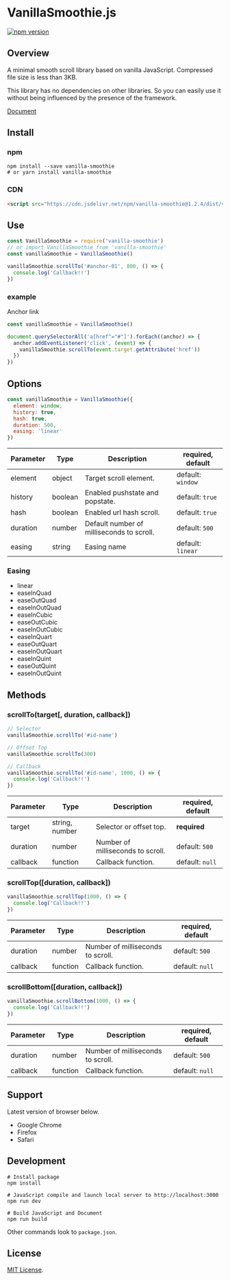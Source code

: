 # VanillaSmoothie.js

[![npm version](https://badge.fury.io/js/vanilla-smoothie.svg)](https://badge.fury.io/js/vanilla-smoothie)

<!-- [GH_PAGES]
[GitHub](https://github.com/kimulaco/vanilla-smoothie)
[GH_PAGES] -->

<!-- [GH_PAGES]
<ul>
<li><a href="#overview">Overview</a></li>
<li><a href="#use">Use</a></li>
<li><a href="#support">Support</a></li>
<li><a href="#development">Development</a></li>
<li><a href="#license">License</a></li>
</ul>
[GH_PAGES] -->

## Overview

A minimal smooth scroll library based on vanilla JavaScript. Compressed file size is less than 3KB.

This library has no dependencies on other libraries. So you can easily use it without being influenced by the presence of the framework.

[Document](https://kimulaco.github.io/vanilla-smoothie/)

## Install

### npm

```shell
npm install --save vanilla-smoothie
# or yarn install vanilla-smoothie
```

### CDN

```html
<script src="https://cdn.jsdelivr.net/npm/vanilla-smoothie@1.2.4/dist/vanilla-smoothie.min.js"></script>
```

## Use

```js
const VanillaSmoothie = require('vanilla-smoothie')
// or import VanillaSmoothie from 'vanilla-smoothie'
const vanillaSmoothie = VanillaSmoothie()

vanillaSmoothie.scrollTo('#anchor-01', 800, () => {
  console.log('Callback!!')
})
```

### example

Anchor link

```js
const vanillaSmoothie = VanillaSmoothie()

document.querySelectorAll('a[href^="#"]').forEach((anchor) => {
  anchor.addEventListener('click', (event) => {
    vanillaSmoothie.scrollTo(event.target.getAttribute('href'))
  })
})
```

## Options

```js
const vanillaSmoothie = VanillaSmoothie({
  element: window,
  history: true,
  hash: true,
  duration: 500,
  easing: 'linear'
})
```

| Parameter | Type | Description | required, default |
----|----|----|----
| element | object | Target scroll element. | default: `window` |
| history | boolean | Enabled pushstate and popstate. | default: `true` |
| hash | boolean | Enabled url hash scroll. | default: `true` |
| duration | number | Default number of milliseconds to scroll. | default: `500` |
| easing | string | Easing name | default: `linear` |

### Easing

- linear
- easeInQuad
- easeOutQuad
- easeInOutQuad
- easeInCubic
- easeOutCubic
- easeInOutCubic
- easeInQuart
- easeOutQuart
- easeInOutQuart
- easeInQuint
- easeOutQuint
- easeInOutQuint

## Methods

### scrollTo(target[, duration, callback])

```js
// Selector
vanillaSmoothie.scrollTo('#id-name')

// Offset Top
vanillaSmoothie.scrollTo(300)

// Callback
vanillaSmoothie.scrollTo('#id-name', 1000, () => {
  console.log('Callback!!')
})
```

| Parameter | Type | Description | required, default |
----|----|----|----
| target | string, number | Selector or offset top. | **required** |
| duration | number | Number of milliseconds to scroll. | default: `500` |
| callback | function | Callback function. | default: `null` |

### scrollTop([duration, callback])

```js
vanillaSmoothie.scrollTop(1000, () => {
  console.log('Callback!!')
})
```

| Parameter | Type | Description | required, default |
----|----|----|----
| duration | number | Number of milliseconds to scroll. | default: `500` |
| callback | function | Callback function. | default: `null` |

<!-- [GH_PAGES]
<button type="button" class="js-button-top">Page Top</button>
[GH_PAGES] -->

### scrollBottom([duration, callback])

```js
vanillaSmoothie.scrollBottom(1000, () => {
  console.log('Callback!!')
})
```

| Parameter | Type | Description | required, default |
----|----|----|----
| duration | number | Number of milliseconds to scroll. | default: `500` |
| callback | function | Callback function. | default: `null` |

<!-- [GH_PAGES]
<button type="button" class="js-button-bottom">Page Bottom</button>
[GH_PAGES] -->

## Support

Latest version of browser below.

- Google Chrome
- Firefox
- Safari

## Development

```shell
# Install package
npm install

# JavaScript compile and launch local server to http://localhost:3000
npm run dev

# Build JavaScript and Document
npm run build
```

Other commands look to `package.json`.

## License

[MIT License](LICENSE).
